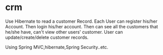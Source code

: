 # crm
Use Hibernate to read a customer Record.
Each User can register his/her Account. Then login his/her account.
Then can see all the customers that he/she have, can't view other users' customer.
User can update/create/delete customer records.

Using Spring MVC,hibernate,Spring Security..etc.
